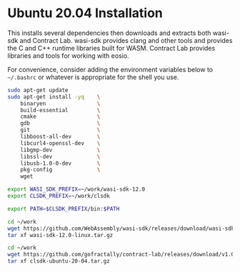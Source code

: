 # Ubuntu 20.04 Installation

This installs several dependencies then downloads and extracts both wasi-sdk and Contract Lab. wasi-sdk provides clang and other tools and provides the C and C++ runtime libraries built for WASM. Contract Lab provides libraries and tools for working with eosio.

For convenience, consider adding the environment variables below to `~/.bashrc` or whatever is appropriate for the shell you use.

```sh
sudo apt-get update
sudo apt-get install -yq    \
    binaryen                \
    build-essential         \
    cmake                   \
    gdb                     \
    git                     \
    libboost-all-dev        \
    libcurl4-openssl-dev    \
    libgmp-dev              \
    libssl-dev              \
    libusb-1.0-0-dev        \
    pkg-config              \
    wget

export WASI_SDK_PREFIX=~/work/wasi-sdk-12.0
export CLSDK_PREFIX=~/work/clsdk

export PATH=$CLSDK_PREFIX/bin:$PATH

cd ~/work
wget https://github.com/WebAssembly/wasi-sdk/releases/download/wasi-sdk-12/wasi-sdk-12.0-linux.tar.gz
tar xf wasi-sdk-12.0-linux.tar.gz

cd ~/work
wget https://github.com/gofractally/contract-lab/releases/download/v1.0.0-rc1/clsdk-ubuntu-20-04.tar.gz
tar xf clsdk-ubuntu-20-04.tar.gz
```
